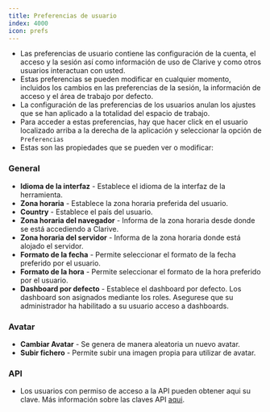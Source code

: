```yaml
---
title: Preferencias de usuario
index: 4000
icon: prefs
---
```

* Las preferencias de usuario contiene las configuración de la cuenta, el acceso y la sesión así como información de uso de Clarive y como otros usuarios interactuan con usted.
* Estas preferencias se pueden modificar en cualquier momento, incluidos los cambios en las preferencias de la sesión, la información de acceso y el área de trabajo por defecto.
* La configuración de las preferencias de los usuarios anulan los ajustes que se han aplicado a la totalidad del espacio de trabajo.
* Para acceder a estas preferencias, hay que hacer click en el usuario localizado arriba a la derecha de la aplicación y seleccionar la opción de `Preferencias`
* Estas son las propiedades que se pueden ver o modificar:

### General
- **Idioma de la interfaz** - Establece el idioma de la interfaz de la herramienta.
- **Zona horaria** - Establece la zona horaria preferida del usuario.
- **Country** - Establece el país del usuario.
- **Zona horaria del navegador** - Informa de la zona horaria desde donde se está accediendo a Clarive.
- **Zona horaria del servidor** - Informa de la zona horaria donde está alojado el servidor.
- **Formato de la fecha** - Permite seleccionar el formato de la fecha preferido por el usuario.
- **Formato de la hora** - Permite seleccionar el formato de la hora preferido por el usuario.
- **Dashboard por defecto** - Establece el dashboard por defecto. Los dashboard son asignados mediante los roles. Asegurese que su administrador ha habilitado a su usuario acceso a dashboards.

### Avatar
- **Cambiar Avatar** - Se genera de manera aleatoria un nuevo avatar.
- **Subir fichero** - Permite subir una imagen propia para utilizar de avatar.

### API
* Los usuarios con permiso de acceso a la API pueden obtener aqui su clave. Más información sobre las claves API [aqui](concepts/api_key).

